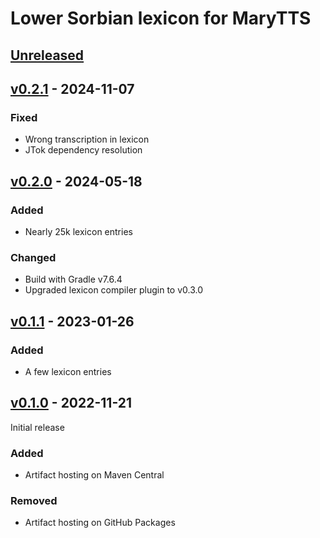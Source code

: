 Lower Sorbian lexicon for MaryTTS
=================================

[Unreleased]
------------

[v0.2.1] - 2024-11-07
---------------------

### Fixed

- Wrong transcription in lexicon
- JTok dependency resolution

[v0.2.0] - 2024-05-18
---------------------

### Added

- Nearly 25k lexicon entries

### Changed

- Build with Gradle v7.6.4
- Upgraded lexicon compiler plugin to v0.3.0

[v0.1.1] - 2023-01-26
---------------------

### Added

- A few lexicon entries

[v0.1.0] - 2022-11-21
---------------------

Initial release

### Added

- Artifact hosting on Maven Central

### Removed

- Artifact hosting on GitHub Packages

[Unreleased]: https://github.com/marytts/marytts-lexicon-dsb
[v0.2.1]: https://github.com/marytts/marytts-lexicon-dsb/releases/tag/v0.2.1
[v0.2.0]: https://github.com/marytts/marytts-lexicon-dsb/releases/tag/v0.2.0
[v0.1.1]: https://github.com/marytts/marytts-lexicon-dsb/releases/tag/v0.1.1
[v0.1.0]: https://github.com/marytts/marytts-lexicon-dsb/releases/tag/v0.1.0
